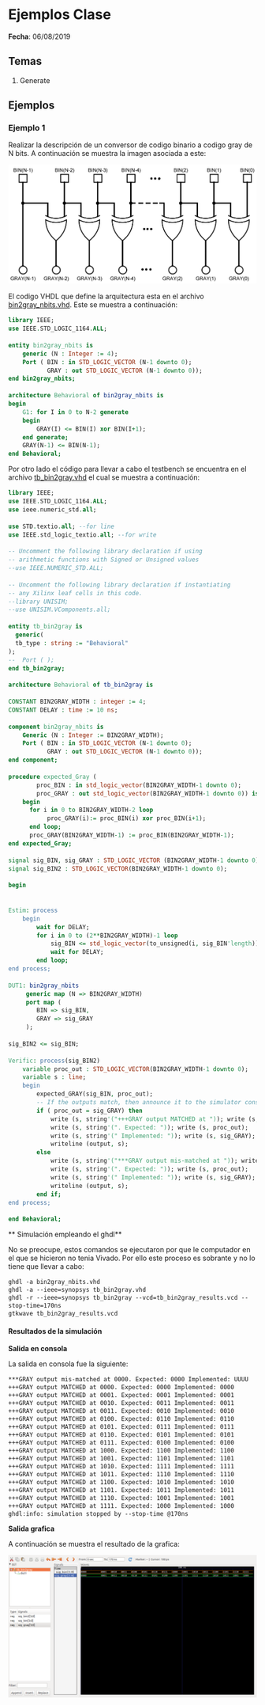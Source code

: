 # Ejemplos Clase #

**Fecha**: 06/08/2019

## Temas ##
1. Generate


## Ejemplos ##

### Ejemplo 1 ###

Realizar la descripción de un conversor de codigo binario a codigo gray de N bits. A continuación se muestra la imagen asociada a este:

![imagen](bin2gray.png)


El codigo VHDL que define la arquitectura esta en el archivo [bin2gray_nbits.vhd](bin2gray_nbits.vhd). Este se muestra a continuación:

```VHDL
library IEEE;
use IEEE.STD_LOGIC_1164.ALL;

entity bin2gray_nbits is
    generic (N : Integer := 4);
    Port ( BIN : in STD_LOGIC_VECTOR (N-1 downto 0);
           GRAY : out STD_LOGIC_VECTOR (N-1 downto 0));
end bin2gray_nbits;

architecture Behavioral of bin2gray_nbits is
begin
    G1: for I in 0 to N-2 generate
    begin
        GRAY(I) <= BIN(I) xor BIN(I+1);
    end generate;
    GRAY(N-1) <= BIN(N-1);
end Behavioral;
```

Por otro lado el código para llevar a cabo el testbench se encuentra en el archivo [tb_bin2gray.vhd](tb_bin2gray.vhd) el cual se muestra a continuación:

```VHDL
library IEEE;
use IEEE.STD_LOGIC_1164.ALL;
use ieee.numeric_std.all;

use STD.textio.all; --for line
use IEEE.std_logic_textio.all; --for write

-- Uncomment the following library declaration if using
-- arithmetic functions with Signed or Unsigned values
--use IEEE.NUMERIC_STD.ALL;

-- Uncomment the following library declaration if instantiating
-- any Xilinx leaf cells in this code.
--library UNISIM;
--use UNISIM.VComponents.all;

entity tb_bin2gray is
  generic(
  tb_type : string := "Behavioral"
);
--  Port ( );
end tb_bin2gray;

architecture Behavioral of tb_bin2gray is

CONSTANT BIN2GRAY_WIDTH : integer := 4;
CONSTANT DELAY : time := 10 ns;

component bin2gray_nbits is
    Generic (N : Integer := BIN2GRAY_WIDTH);
    Port ( BIN : in STD_LOGIC_VECTOR (N-1 downto 0);
           GRAY : out STD_LOGIC_VECTOR (N-1 downto 0));
end component;

procedure expected_Gray (
		proc_BIN : in std_logic_vector(BIN2GRAY_WIDTH-1 downto 0);
		proc_GRAY : out std_logic_vector(BIN2GRAY_WIDTH-1 downto 0)) is
	begin	
	  for i in 0 to BIN2GRAY_WIDTH-2 loop
           proc_GRAY(i):= proc_BIN(i) xor proc_BIN(i+1);
      end loop;
      proc_GRAY(BIN2GRAY_WIDTH-1) := proc_BIN(BIN2GRAY_WIDTH-1);
end expected_Gray;	    
	
signal sig_BIN, sig_GRAY : STD_LOGIC_VECTOR (BIN2GRAY_WIDTH-1 downto 0):=(others=>'0');
signal sig_BIN2 : STD_LOGIC_VECTOR(BIN2GRAY_WIDTH-1 downto 0);
           
begin


Estim: process
    begin
        wait for DELAY;
        for i in 0 to (2**BIN2GRAY_WIDTH)-1 loop
            sig_BIN <= std_logic_vector(to_unsigned(i, sig_BIN'length));
            wait for DELAY;   
        end loop;
end process;

DUT1: bin2gray_nbits
     generic map (N => BIN2GRAY_WIDTH)
     port map (
        BIN => sig_BIN,
        GRAY => sig_GRAY
     );
     
sig_BIN2 <= sig_BIN; 
     
Verific: process(sig_BIN2)
    variable proc_out : STD_LOGIC_VECTOR(BIN2GRAY_WIDTH-1 downto 0);
    variable s : line;
    begin
        expected_GRAY(sig_BIN, proc_out);
        -- If the outputs match, then announce it to the simulator console.
        if ( proc_out = sig_GRAY) then
            write (s, string'("+++GRAY output MATCHED at ")); write (s, sig_BIN); 
            write (s, string'(". Expected: ")); write (s, proc_out); 
            write (s, string'(" Implemented: ")); write (s, sig_GRAY); 
            writeline (output, s);
        else
            write (s, string'("***GRAY output mis-matched at ")); write (s, sig_BIN); 
            write (s, string'(". Expected: ")); write (s, proc_out); 
            write (s, string'(" Implemented: ")); write (s, sig_GRAY); 
            writeline (output, s);
        end if;
end process;   

end Behavioral;
```

** Simulación empleando el ghdl**

No se preocupe, estos comandos se ejecutaron por que le computador en el que se hicieron no tenia Vivado. Por ello este proceso es sobrante y no lo tiene que llevar a cabo:

```
ghdl -a bin2gray_nbits.vhd
ghdl -a --ieee=synopsys tb_bin2gray.vhd
ghdl -r --ieee=synopsys tb_bin2gray --vcd=tb_bin2gray_results.vcd --stop-time=170ns
gtkwave tb_bin2gray_results.vcd 
```

#### Resultados de la simulación ####

**Salida en consola**

La salida en consola fue la siguiente:

```
***GRAY output mis-matched at 0000. Expected: 0000 Implemented: UUUU
+++GRAY output MATCHED at 0000. Expected: 0000 Implemented: 0000
+++GRAY output MATCHED at 0001. Expected: 0001 Implemented: 0001
+++GRAY output MATCHED at 0010. Expected: 0011 Implemented: 0011
+++GRAY output MATCHED at 0011. Expected: 0010 Implemented: 0010
+++GRAY output MATCHED at 0100. Expected: 0110 Implemented: 0110
+++GRAY output MATCHED at 0101. Expected: 0111 Implemented: 0111
+++GRAY output MATCHED at 0110. Expected: 0101 Implemented: 0101
+++GRAY output MATCHED at 0111. Expected: 0100 Implemented: 0100
+++GRAY output MATCHED at 1000. Expected: 1100 Implemented: 1100
+++GRAY output MATCHED at 1001. Expected: 1101 Implemented: 1101
+++GRAY output MATCHED at 1010. Expected: 1111 Implemented: 1111
+++GRAY output MATCHED at 1011. Expected: 1110 Implemented: 1110
+++GRAY output MATCHED at 1100. Expected: 1010 Implemented: 1010
+++GRAY output MATCHED at 1101. Expected: 1011 Implemented: 1011
+++GRAY output MATCHED at 1110. Expected: 1001 Implemented: 1001
+++GRAY output MATCHED at 1111. Expected: 1000 Implemented: 1000
ghdl:info: simulation stopped by --stop-time @170ns
```
**Salida grafica**

A continuación se muestra el resultado de la grafica:


![imagen_tb](tb_bin2gray_results.png)



